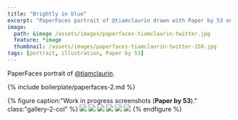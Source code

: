 ```yaml
---
title: "Brightly in blue"
excerpt: "PaperFaces portrait of @tiamclaurin drawn with Paper by 53 on an iPad."
image: 
  path: &image /assets/images/paperfaces-tiamclaurin-twitter.jpg 
  feature: *image
  thumbnail: /assets/images/paperfaces-tiamclaurin-twitter-150.jpg
tags: [portrait, illustration, Paper by 53]
---
```


PaperFaces portrait of [@tiamclaurin](https://twitter.com/tiamclaurin).

{% include boilerplate/paperfaces-2.md %}

{% figure caption:"Work in progress screenshots (**Paper by 53**)." class:"gallery-2-col" %}
[![](/assets/images/paperfaces-tiamclaurin-process-1-600.jpg)](/assets/images/paperfaces-tiamclaurin-process-1-lg.jpg)
[![](/assets/images/paperfaces-tiamclaurin-process-2-600.jpg)](/assets/images/paperfaces-tiamclaurin-process-2-lg.jpg)
[![](/assets/images/paperfaces-tiamclaurin-process-3-600.jpg)](/assets/images/paperfaces-tiamclaurin-process-3-lg.jpg)
[![](/assets/images/paperfaces-tiamclaurin-process-4-600.jpg)](/assets/images/paperfaces-tiamclaurin-process-4-lg.jpg)
[![](/assets/images/paperfaces-tiamclaurin-process-5-600.jpg)](/assets/images/paperfaces-tiamclaurin-process-5-lg.jpg)
[![](/assets/images/paperfaces-tiamclaurin-process-6-600.jpg)](/assets/images/paperfaces-tiamclaurin-process-6-lg.jpg)
{% endfigure %}
